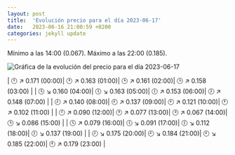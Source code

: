 ```yaml
---
layout: post
title:  'Evolución precio para el día 2023-06-17'
date:   2023-06-16 21:00:59 +0200
categories: jekyll update
---
```

Mínimo a las 14:00 (0.067). Máximo a las 22:00 (0.185). 

![Gráfica de la evolución del precio para el día 2023-06-17](https://files.botsin.space/media_attachments/files/110/555/443/161/668/286/original/a23a8c94e25ee3d0.png)


| 🕛 ↗ 0.171 (00:00)| 🕐 ↗ 0.163 (01:00)| 🕑 ↗ 0.161 (02:00)| 🕒 ↗ 0.158 (03:00) | 
| 🕓 ↘ 0.160 (04:00)| 🕔 ↘ 0.163 (05:00)| 🕕 ↗ 0.153 (06:00)| 🕖 ↗ 0.148 (07:00) | 
| 🕗 ↗ 0.140 (08:00)| 🕘 ↗ 0.137 (09:00)| 🕙 ↗ 0.121 (10:00)| 🕚 ↗ 0.102 (11:00) | 
| 🕛 ↗ 0.090 (12:00)| 🕐 ↗ 0.077 (13:00)| 🕑 ↗ 0.067 (14:00)| 🕒 ↘ 0.086 (15:00) | 
| 🕓 ↗ 0.079 (16:00)| 🕔 ↘ 0.091 (17:00)| 🕕 ↘ 0.112 (18:00)| 🕖 ↘ 0.137 (19:00) | 
| 🕗 ↘ 0.175 (20:00)| 🕘 ↘ 0.184 (21:00)| 🕙 ↘ 0.185 (22:00)| 🕚 ↗ 0.179 (23:00) | 
 

